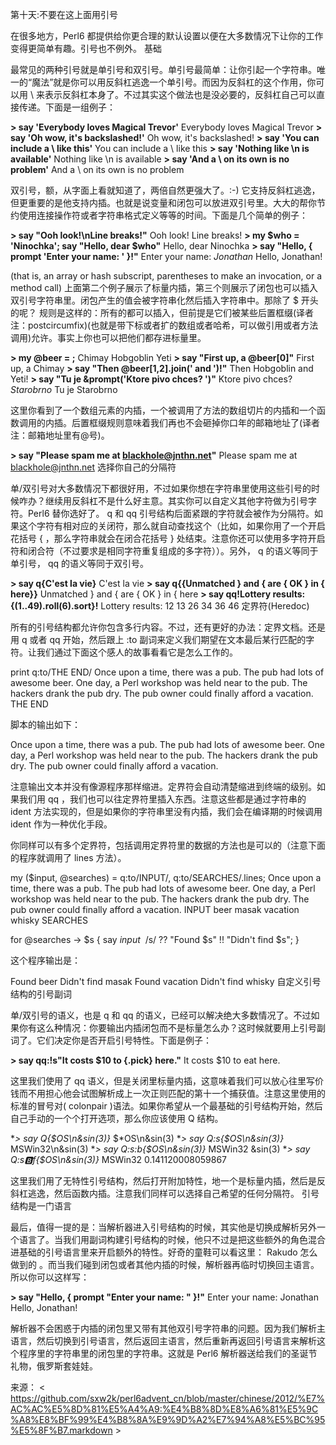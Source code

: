 第十天:不要在这上面用引号





在很多地方，Perl6 都提供给你更合理的默认设置以便在大多数情况下让你的工作变得更简单有趣。引号也不例外。 基础

最常见的两种引号就是单引号和双引号。单引号最简单：让你引起一个字符串。唯一的“魔法”就是你可以用反斜杠逃逸一个单引号。而因为反斜杠的这个作用，你可以用 \\ 来表示反斜杠本身了。不过其实这个做法也是没必要的，反斜杠自己可以直接传递。下面是一组例子：

**> say 'Everybody loves Magical Trevor'**
Everybody loves Magical Trevor
**> say 'Oh wow, it\'s backslashed!'**
Oh wow, it's backslashed!
**> say 'You can include a \\ like this'**
You can include a \ like this
**> say 'Nothing like \n is available'**
Nothing like \n is available
**> say 'And a \ on its own is no problem'**
And a \ on its own is no problem

双引号，额，从字面上看就知道了，两倍自然更强大了。:-) 它支持反斜杠逃逸，但更重要的是他支持内插。也就是说变量和闭包可以放进双引号里。大大的帮你节约使用连接操作符或者字符串格式定义等等的时间。下面是几个简单的例子：

**> say "Ooh look!\nLine breaks!"**
Ooh look!
Line breaks!
**> my $who = 'Ninochka'; say "Hello, dear $who"**
Hello, dear Ninochka
**> say "Hello, { prompt 'Enter your name: ' }!"**
Enter your name: _Jonathan_
Hello, Jonathan!

(that is, an array or hash subscript, parentheses to make an invocation, or a method call) 上面第二个例子展示了标量内插，第三个则展示了闭包也可以插入双引号字符串里。闭包产生的值会被字符串化然后插入字符串中。那除了 $ 开头的呢？ 规则是这样的：所有的都可以插入，但前提是它们被某些后置框缀(译者注：postcircumfix)(也就是带下标或者扩的数组或者哈希，可以做引用或者方法调用)允许。事实上你也可以把他们都存进标量里。

**> my @beer = <Chimay Hobgoblin Yeti>;**
Chimay Hobgoblin Yeti
**> say "First up, a @beer[0]"**
First up, a Chimay
**> say "Then @beer[1,2].join(' and ')!"**
Then Hobgoblin and Yeti!
**> say "Tu je &prompt('Ktore pivo chces? ')"**
Ktore pivo chces? _Starobrno_
Tu je Starobrno

这里你看到了一个数组元素的内插，一个被调用了方法的数组切片的内插和一个函数调用的内插。后置框缀规则意味着我们再也不会砸掉你口年的邮箱地址了(译者注：邮箱地址里有@号)。

**> say "Please spam me at blackhole@jnthn.net"**
Please spam me at blackhole@jnthn.net 选择你自己的分隔符

单/双引号对大多数情况下都很好用，不过如果你想在字符串里使用这些引号的时候咋办？继续用反斜杠不是什么好主意。其实你可以自定义其他字符做为引号字符。Perl6 替你选好了。 q 和 qq 引号结构后面紧跟的字符就会被作为分隔符。如果这个字符有相对应的关闭符，那么就自动查找这个（比如，如果你用了一个开启花括号 { ，那么字符串就会在闭合花括号 } 处结束。注意你还可以使用多字符开启符和闭合符（不过要求是相同字符重复组成的多字符））。另外， q 的语义等同于单引号， qq 的语义等同于双引号。

**> say q{C'est la vie}**
C'est la vie
**> say q{{Unmatched } and { are { OK } in { here}}**
Unmatched } and { are { OK } in { here
**> say qq!Lottery results: {(1..49).roll(6).sort}!**
Lottery results: 12 13 26 34 36 46 定界符(Heredoc)

所有的引号结构都允许你包含多行内容。不过，还有更好的办法：定界文档。还是用 q 或者 qq 开始，然后跟上 :to 副词来定义我们期望在文本最后某行匹配的字符。让我们通过下面这个感人的故事看看它是怎么工作的。

print q:to/THE END/
    Once upon a time, there was a pub. The pub had
    lots of awesome beer. One day, a Perl workshop
    was held near to the pub. The hackers drank
    the pub dry. The pub owner could finally afford
    a vacation.
    THE END

脚本的输出如下：

Once upon a time, there was a pub. The pub had
lots of awesome beer. One day, a Perl workshop
was held near to the pub. The hackers drank
the pub dry. The pub owner could finally afford
a vacation.

注意输出文本并没有像源程序那样缩进。定界符会自动清楚缩进到终端的级别。如果我们用 qq ，我们也可以往定界符里插入东西。注意这些都是通过字符串的 ident 方法实现的，但是如果你的字符串里没有内插，我们会在编译期的时候调用 ident 作为一种优化手段。

你同样可以有多个定界符，包括调用定界符里的数据的方法也是可以的（注意下面的程序就调用了 lines 方法）。

my ($input, @searches) = q:to/INPUT/, q:to/SEARCHES/.lines;
    Once upon a time, there was a pub. The pub had
    lots of awesome beer. One day, a Perl workshop
    was held near to the pub. The hackers drank
    the pub dry. The pub owner could finally afford
    a vacation.
    INPUT
    beer
    masak
    vacation
    whisky
    SEARCHES
 
for @searches -> $s {
    say $input ~~ /$s/
        ?? "Found $s"
        !! "Didn't find $s";
}

这个程序输出是：

Found beer
Didn't find masak
Found vacation
Didn't find whisky 自定义引号结构的引号副词

单/双引号的语义，也是 q 和 qq 的语义，已经可以解决绝大多数情况了。不过如果你有这么种情况：你要输出内插闭包而不是标量怎么办？这时候就要用上引号副词了。它们决定你是否开启引号特性。下面是例子：

**> say qq:!s"It costs $10 to {<eat nom>.pick} here."**
It costs $10 to eat here.

这里我们使用了 qq 语义，但是关闭里标量内插，这意味着我们可以放心往里写价钱而不用担心他会试图解析成上一次正则匹配的第十一个捕获值。注意这里使用的标准的冒号对( colonpair )语法。如果你希望从一个最基础的引号结构开始，然后自己手动的一个个打开选项，那么你应该使用 Q 结构。

**> say Q{$*OS\n&sin(3)}**
$*OS\n&sin(3)
**> say Q:s{$*OS\n&sin(3)}**
MSWin32\n&sin(3)
**> say Q:s:b{$*OS\n&sin(3)}**
MSWin32
&sin(3)
**> say Q:s:b:f{$*OS\n&sin(3)}**
MSWin32
0.141120008059867

这里我们用了无特性引号结构，然后打开附加特性，地一个是标量内插，然后是反斜杠逃逸，然后函数内插。注意我们同样可以选择自己希望的任何分隔符。 引号结构是一门语言

最后，值得一提的是：当解析器进入引号结构的时候，其实他是切换成解析另外一个语言了。当我们用副词构建引号结构的时候，他只不过是把这些额外的角色混合进基础的引号语言里来开启额外的特性。好奇的童鞋可以看这里： Rakudo 怎么做到的 。而当我们碰到闭包或者其他内插的时候，解析器再临时切换回主语言。所以你可以这样写：

**> say "Hello, { prompt "Enter your name: " }!"**
Enter your name: Jonathan
Hello, Jonathan!

解析器不会困惑于内插的闭包里又带有其他双引号字符串的问题。因为我们解析主语言，然后切换到引号语言，然后返回主语言，然后重新再返回引号语言来解析这个程序里的字符串里的闭包里的字符串。这就是 Perl6 解析器送给我们的圣诞节礼物，俄罗斯套娃娃。

来源： < https://github.com/sxw2k/perl6advent_cn/blob/master/chinese/2012/%E7%AC%AC%E5%8D%81%E5%A4%A9:%E4%B8%8D%E8%A6%81%E5%9C%A8%E8%BF%99%E4%B8%8A%E9%9D%A2%E7%94%A8%E5%BC%95%E5%8F%B7.markdown >  